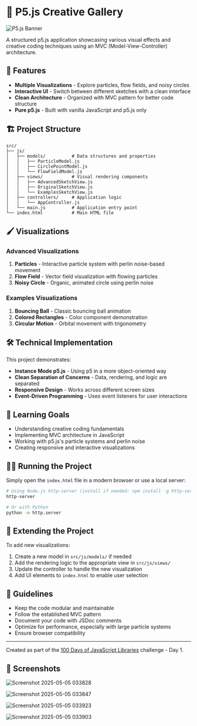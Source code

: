 # 🎨 P5.js Creative Gallery

![P5.js Banner](https://p5js.org/assets/img/p5js.svg)

A structured p5.js application showcasing various visual effects and creative coding techniques using an MVC (Model-View-Controller) architecture.

## 🚀 Features

- **Multiple Visualizations** - Explore particles, flow fields, and noisy circles
- **Interactive UI** - Switch between different sketches with a clean interface
- **Clean Architecture** - Organized with MVC pattern for better code structure
- **Pure p5.js** - Built with vanilla JavaScript and p5.js only

## 🏗️ Project Structure

```
src/
├── js/
│   ├── models/          # Data structures and properties
│   │   ├── ParticleModel.js
│   │   ├── CirclePointModel.js
│   │   └── FlowFieldModel.js
│   ├── views/           # Visual rendering components
│   │   ├── AdvancedSketchView.js
│   │   ├── OriginalSketchView.js
│   │   └── ExamplesSketchView.js
│   ├── controllers/     # Application logic
│   │   └── AppController.js
│   └── main.js          # Application entry point
└── index.html           # Main HTML file
```

## 🖌️ Visualizations

### Advanced Visualizations

1. **Particles** - Interactive particle system with perlin noise-based movement
2. **Flow Field** - Vector field visualization with flowing particles
3. **Noisy Circle** - Organic, animated circle using perlin noise

### Examples Visualizations

1. **Bouncing Ball** - Classic bouncing ball animation
2. **Colored Rectangles** - Color component demonstration
3. **Circular Motion** - Orbital movement with trigonometry

## 🛠️ Technical Implementation

This project demonstrates:

- **Instance Mode p5.js** - Using p5 in a more object-oriented way
- **Clean Separation of Concerns** - Data, rendering, and logic are separated
- **Responsive Design** - Works across different screen sizes
- **Event-Driven Programming** - Uses event listeners for user interactions

## 🧠 Learning Goals

- Understanding creative coding fundamentals
- Implementing MVC architecture in JavaScript
- Working with p5.js's particle systems and perlin noise
- Creating responsive and interactive visualizations

## 🏃‍♂️ Running the Project

Simply open the `index.html` file in a modern browser or use a local server:

```bash
# Using Node.js http-server (install if needed: npm install -g http-server)
http-server

# Or with Python
python -m http.server
```

## 🔄 Extending the Project

To add new visualizations:

1. Create a new model in `src/js/models/` if needed
2. Add the rendering logic to the appropriate view in `src/js/views/`
3. Update the controller to handle the new visualization
4. Add UI elements to `index.html` to enable user selection

## 📝 Guidelines

- Keep the code modular and maintainable
- Follow the established MVC pattern
- Document your code with JSDoc comments
- Optimize for performance, especially with large particle systems
- Ensure browser compatibility

---

Created as part of the [100 Days of JavaScript Libraries](../../README.md) challenge - Day 1.


## 📸 Screenshots


![Screenshot 2025-05-05 033828](https://github.com/user-attachments/assets/749cc50a-3995-425d-87ea-ddbecd4bfe0c)

![Screenshot 2025-05-05 033847](https://github.com/user-attachments/assets/68d66bc0-3617-4c48-8ba9-2481f8ec5537)

![Screenshot 2025-05-05 033923](https://github.com/user-attachments/assets/894676c0-e24b-4851-b9ad-a6c4a2d6cf53)

![Screenshot 2025-05-05 033903](https://github.com/user-attachments/assets/f8c07c29-7e38-4f20-bde3-3a16848b76fc)
